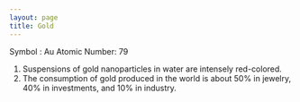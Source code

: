 ```yaml
---
layout: page
title: Gold
---
```


Symbol : Au
Atomic Number: 79

1. Suspensions of gold nanoparticles in water are intensely red-colored.
2. The consumption of gold produced in the world is about 50% in jewelry, 40% in investments, and 10% in industry.
